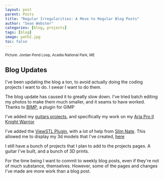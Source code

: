 ```yaml
---
layout: post
parent: Posts
title: "Regular Irregularities: A Move to Regular Blog Posts"
author: "Sean Webster"
categories: [blog, projects]
tags: [blog]
image: path2.jpg
toc: false
---
```

<sup>Picture: Jordan Pond Loop, Acadia National Park, ME</sup>


## Blog Updates
I've been updating the blog a ton, to avoid actually doing the coding projects I want to do. I swear I want to do them.

The blog update has caused it to greatly slow down. I've tried batch editing my photos to make them much smaller, and it seams to have worked.
Thanks to [BIMP](https://alessandrofrancesconi.it/projects/bimp/), a plugin for GIMP

I've added my [guitars projects](/Projects/Guitars), and specifically my work on my [Aria Pro II Knight Warrior](/Projects/Guitars/AriaProII_Knight_Warrior)

I've added the [ViewSTL Plugin](https://www.viewstl.com/plugin/), with a lot of help from [Slim Nate](https://slimnate.com/blogging/tutorial/2021/04/18/displaying-3d-models.html).
This allowed me to display my 3d models that I've created, [here](/Projects/3D_Printing/)

I still have a bunch of projects that I plan to add to the projects pages. A guitar I've built, and a bunch of 3D prints.

For the time being I want to commit to weekly blog posts, even if they're not of much substance, themselves. However, some of the pages and changes I've made are more work than a blog post.
